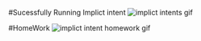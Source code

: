 #Sucessfully Running Implict intent
![implict intents gif](https://user-images.githubusercontent.com/23361796/55685313-5fcf2480-5974-11e9-8b13-681508bb1014.gif)



#HomeWork
![implict intent homework gif](https://user-images.githubusercontent.com/23361796/55685060-ddddfc00-5971-11e9-815f-1569b70ce965.gif)






